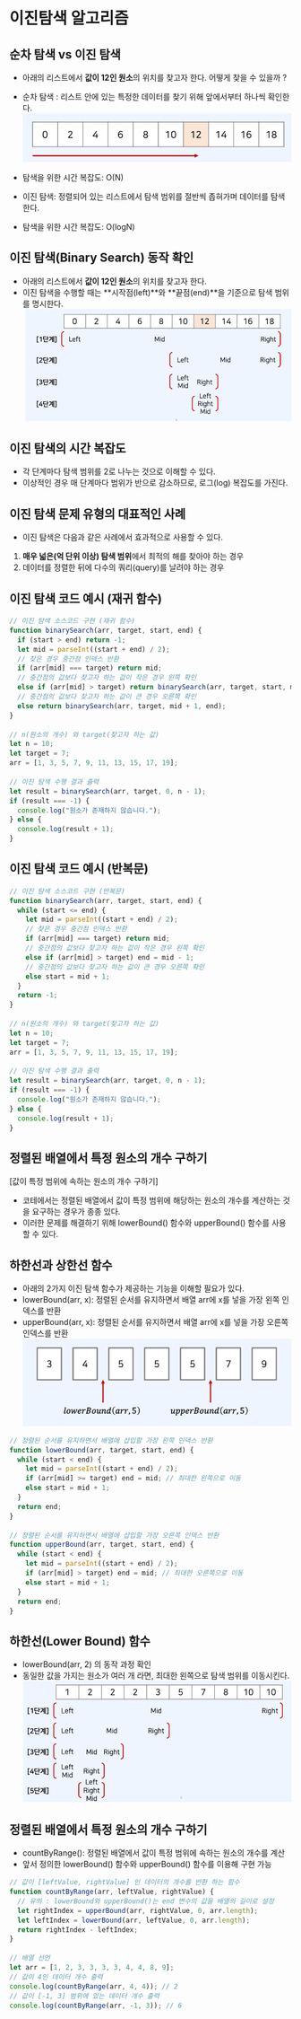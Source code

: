 # 이진탐색 알고리즘

## 순차 탐색 vs 이진 탐색

- 아래의 리스트에서 **값이 12인 원소**의 위치를 찾고자 한다. 어떻게 찾을 수 있을까 ?
- 순차 탐색 : 리스트 안에 있는 특정한 데이터를 찾기 위해 앞에서부터 하나씩 확인한다.
  ![순차탐색](./순차탐색.png)
- 탐색을 위한 시간 복잡도: O(N)

- 이진 탐색: 정렬되어 있는 리스트에서 탐색 범위를 절반씩 좁혀가며 데이터를 탐색한다.
- 탐색을 위한 시간 복잡도: O(logN)

## 이진 탐색(Binary Search) 동작 확인

- 아래의 리스트에서 **값이 12인 원소**의 위치를 찾고자 한다.
- 이진 탐색을 수행할 때는 **시작점(left)**와 **끝점(end)**을 기준으로 탐색 범위를 명시한다.
  ![이진탐색](./이진탐색.png)

## 이진 탐색의 시간 복잡도

- 각 단계마다 탐색 범위를 2로 나누는 것으로 이해할 수 있다.
- 이상적인 경우 매 단계마다 범위가 반으로 감소하므로, 로그(log) 복잡도를 가진다.

## 이진 탐색 문제 유형의 대표적인 사례

- 이진 탐색은 다음과 같은 사례에서 효과적으로 사용할 수 있다.

1. **매우 넓은(억 단위 이상) 탐색 범위**에서 최적의 해를 찾아야 하는 경우
2. 데이터를 정렬한 뒤에 다수의 쿼리(query)를 날려야 하는 경우

## 이진 탐색 코드 예시 (재귀 함수)

```js
// 이진 탐색 소스코드 구현 (재귀 함수)
function binarySearch(arr, target, start, end) {
  if (start > end) return -1;
  let mid = parseInt((start + end) / 2);
  // 찾은 경우 중간점 인덱스 반환
  if (arr[mid] === target) return mid;
  // 중간점의 값보다 찾고자 하는 값이 작은 경우 왼쪽 확인
  else if (arr[mid] > target) return binarySearch(arr, target, start, mid - 1);
  // 중간점의 값보다 찾고자 하는 값이 큰 경우 오른쪽 확인
  else return binarySearch(arr, target, mid + 1, end);
}

// n(원소의 개수) 와 target(찾고자 하는 값)
let n = 10;
let target = 7;
arr = [1, 3, 5, 7, 9, 11, 13, 15, 17, 19];

// 이진 탐색 수행 결과 출력
let result = binarySearch(arr, target, 0, n - 1);
if (result === -1) {
  console.log("원소가 존재하지 않습니다.");
} else {
  console.log(result + 1);
}
```

## 이진 탐색 코드 예시 (반복문)

```js
// 이진 탐색 소스코드 구현 (반복문)
function binarySearch(arr, target, start, end) {
  while (start <= end) {
    let mid = parseInt((start + end) / 2);
    // 찾은 경우 중간점 인덱스 반환
    if (arr[mid] === target) return mid;
    // 중간점의 값보다 찾고자 하는 값이 작은 경우 왼쪽 확인
    else if (arr[mid] > target) end = mid - 1;
    // 중간점의 값보다 찾고자 하는 값이 큰 경우 오른쪽 확인
    else start = mid + 1;
  }
  return -1;
}

// n(원소의 개수) 와 target(찾고자 하는 값)
let n = 10;
let target = 7;
arr = [1, 3, 5, 7, 9, 11, 13, 15, 17, 19];

// 이진 탐색 수행 결과 출력
let result = binarySearch(arr, target, 0, n - 1);
if (result === -1) {
  console.log("원소가 존재하지 않습니다.");
} else {
  console.log(result + 1);
}
```

## 정렬된 배열에서 특정 원소의 개수 구하기

[값이 특정 범위에 속하는 원소의 개수 구하기]

- 코테에서는 정렬된 배열에서 값이 특정 범위에 해당하는 원소의 개수를 계산하는 것을 요구하는 경우가 종종 있다.
- 이러한 문제를 해결하기 위해 lowerBound() 함수와 upperBound() 함수를 사용할 수 있다.

## 하한선과 상한선 함수

- 아래의 2가지 이진 탐색 함수가 제공하는 기능을 이해할 필요가 있다.
- lowerBound(arr, x): 정렬된 순서를 유지하면서 배열 arr에 x를 넣을 가장 왼쪽 인덱스를 반환
- upperBound(arr, x): 정렬된 순서를 유지하면서 배열 arr에 x를 넣을 가장 오른쪽 인덱스를 반환
  ![하한선과 상한선](./상하한선.png)

```js
// 정렬된 순서를 유지하면서 배열에 삽입할 가장 왼쪽 인덱스 반환
function lowerBound(arr, target, start, end) {
  while (start < end) {
    let mid = parseInt((start + end) / 2);
    if (arr[mid] >= target) end = mid; // 최대한 왼쪽으로 이동
    else start = mid + 1;
  }
  return end;
}

// 정렬된 순서를 유지하면서 배열에 삽입할 가장 오른쪽 인덱스 반환
function upperBound(arr, target, start, end) {
  while (start < end) {
    let mid = parseInt((start + end) / 2);
    if (arr[mid] > target) end = mid; // 최대한 오른쪽으로 이동
    else start = mid + 1;
  }
  return end;
}
```

## 하한선(Lower Bound) 함수

- lowerBound(arr, 2) 의 동작 과정 확인
- 동일한 값을 가지는 원소가 여러 개 라면, 최대한 왼쪽으로 탐색 범위를 이동시킨다.
  ![하한선](./하한선.png)

## 정렬된 배열에서 특정 원소의 개수 구하기

- countByRange(): 정렬된 배열에서 값이 특정 범위에 속하는 원소의 개수를 계산
- 앞서 정의한 lowerBound() 함수와 upperBound() 함수를 이용해 구현 가능

```js
// 값이 [leftValue, rightValue] 인 데이터의 개수를 반환 하는 함수
function countByRange(arr, leftValue, rightValue) {
  // 유의 : lowerBound와 upperBound()는 end 변수의 값을 배열의 길이로 설정
  let rightIndex = upperBound(arr, rightValue, 0, arr.length);
  let leftIndex = lowerBound(arr, leftValue, 0, arr.length);
  return rightIndex - leftIndex;
}

// 배열 선언
let arr = [1, 2, 3, 3, 3, 3, 4, 4, 8, 9];
// 값이 4인 데이터 개수 출력
console.log(countByRange(arr, 4, 4)); // 2
// 값이 [-1, 3] 범위에 있는 데이터 개수 출력
console.log(countByRange(arr, -1, 3)); // 6
```
